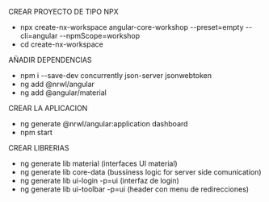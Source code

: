 CREAR PROYECTO DE TIPO NPX
- npx create-nx-workspace angular-core-workshop --preset=empty --cli=angular --npmScope=workshop
- cd create-nx-workspace

AÑADIR DEPENDENCIAS
- npm i --save-dev concurrently json-server jsonwebtoken
- ng add @nrwl/angular
- ng add @angular/material

CREAR LA APLICACION
- ng generate @nrwl/angular:application dashboard
- npm start

CREAR LIBRERIAS
- ng generate lib material (interfaces UI material)
- ng generate lib core-data (bussiness logic for server side comunication)
- ng generate lib ui-login -p=ui (interfaz de login)
- ng generate lib ui-toolbar -p=ui (header con menu de redirecciones)
